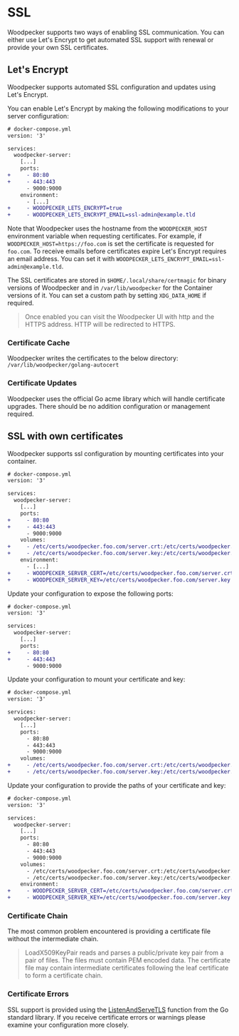 # SSL

Woodpecker supports two ways of enabling SSL communication. You can either use Let's Encrypt to get automated SSL support with
renewal or provide your own SSL certificates.

## Let's Encrypt

Woodpecker supports automated SSL configuration and updates using Let's Encrypt.

You can enable Let's Encrypt by making the following modifications to your server configuration:

```diff
# docker-compose.yml
version: '3'

services:
  woodpecker-server:
    [...]
    ports:
+     - 80:80
+     - 443:443
      - 9000:9000
    environment:
      - [...]
+     - WOODPECKER_LETS_ENCRYPT=true
+     - WOODPECKER_LETS_ENCRYPT_EMAIL=ssl-admin@example.tld
```

Note that Woodpecker uses the hostname from the `WOODPECKER_HOST` environment variable when requesting certificates. For example, if `WOODPECKER_HOST=https://foo.com` is set the certificate is requested for `foo.com`. To receive emails before certificates expire Let's Encrypt requires an email address. You can set it with `WOODPECKER_LETS_ENCRYPT_EMAIL=ssl-admin@example.tld`.

The SSL certificates are stored in `$HOME/.local/share/certmagic` for binary versions of Woodpecker and in `/var/lib/woodpecker` for the Container versions of it. You can set a custom path by setting `XDG_DATA_HOME` if required.

> Once enabled you can visit the Woodpecker UI with http and the HTTPS address. HTTP will be redirected to HTTPS.

### Certificate Cache

Woodpecker writes the certificates to the below directory: `/var/lib/woodpecker/golang-autocert`

### Certificate Updates

Woodpecker uses the official Go acme library which will handle certificate upgrades. There should be no addition configuration or management required.

## SSL with own certificates

Woodpecker supports ssl configuration by mounting certificates into your container.

```diff
# docker-compose.yml
version: '3'

services:
  woodpecker-server:
    [...]
    ports:
+     - 80:80
+     - 443:443
      - 9000:9000
    volumes:
+     - /etc/certs/woodpecker.foo.com/server.crt:/etc/certs/woodpecker.foo.com/server.crt
+     - /etc/certs/woodpecker.foo.com/server.key:/etc/certs/woodpecker.foo.com/server.key
    environment:
      - [...]
+     - WOODPECKER_SERVER_CERT=/etc/certs/woodpecker.foo.com/server.crt
+     - WOODPECKER_SERVER_KEY=/etc/certs/woodpecker.foo.com/server.key
```

Update your configuration to expose the following ports:

```diff
# docker-compose.yml
version: '3'

services:
  woodpecker-server:
    [...]
    ports:
+     - 80:80
+     - 443:443
      - 9000:9000
```

Update your configuration to mount your certificate and key:

```diff
# docker-compose.yml
version: '3'

services:
  woodpecker-server:
    [...]
    ports:
      - 80:80
      - 443:443
      - 9000:9000
    volumes:
+     - /etc/certs/woodpecker.foo.com/server.crt:/etc/certs/woodpecker.foo.com/server.crt
+     - /etc/certs/woodpecker.foo.com/server.key:/etc/certs/woodpecker.foo.com/server.key
```

Update your configuration to provide the paths of your certificate and key:

```diff
# docker-compose.yml
version: '3'

services:
  woodpecker-server:
    [...]
    ports:
      - 80:80
      - 443:443
      - 9000:9000
    volumes:
      - /etc/certs/woodpecker.foo.com/server.crt:/etc/certs/woodpecker.foo.com/server.crt
      - /etc/certs/woodpecker.foo.com/server.key:/etc/certs/woodpecker.foo.com/server.key
    environment:
+     - WOODPECKER_SERVER_CERT=/etc/certs/woodpecker.foo.com/server.crt
+     - WOODPECKER_SERVER_KEY=/etc/certs/woodpecker.foo.com/server.key
```

### Certificate Chain

The most common problem encountered is providing a certificate file without the intermediate chain.

> LoadX509KeyPair reads and parses a public/private key pair from a pair of files. The files must contain PEM encoded data. The certificate file may contain intermediate certificates following the leaf certificate to form a certificate chain.

### Certificate Errors

SSL support is provided using the [ListenAndServeTLS](https://golang.org/pkg/net/http/#ListenAndServeTLS) function from the Go standard library. If you receive certificate errors or warnings please examine your configuration more closely.
